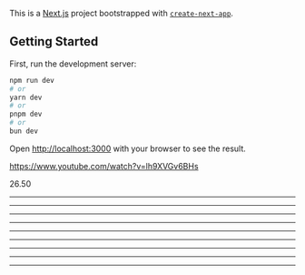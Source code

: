 This is a [Next.js](https://nextjs.org) project bootstrapped with [`create-next-app`](https://nextjs.org/docs/app/api-reference/cli/create-next-app).

## Getting Started

First, run the development server:

```bash
npm run dev
# or
yarn dev
# or
pnpm dev
# or
bun dev
```

Open [http://localhost:3000](http://localhost:3000) with your browser to see the result.

https://www.youtube.com/watch?v=lh9XVGv6BHs 

26.50
_______________________
_______________________
_______________________
_______________________
_______________________
_______________________
_______________________
_______________________
_______________________
